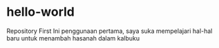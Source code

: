 # hello-world
Repository First
Ini penggunaan pertama, saya suka mempelajari hal-hal baru untuk menambah hasanah dalam kalbuku

